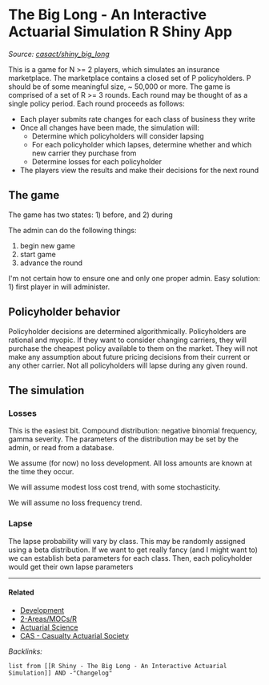 # The Big Long - An Interactive Actuarial Simulation R Shiny App

*Source: [casact/shiny_big_long](https://github.com/casact/shiny_big_long)*

This is a game for N >= 2 players, which simulates an insurance marketplace. The marketplace contains a closed set of P policyholders. P should be of some meaningful size, ~ 50,000 or more. The game is comprised of a set of R >= 3 rounds. Each round may be thought of as a single policy period. Each round proceeds as follows:

* Each player submits rate changes for each class of business they write
* Once all changes have been made, the simulation will:
  * Determine which policyholders will consider lapsing
  * For each policyholder which lapses, determine whether and which new carrier they purchase from
  * Determine losses for each policyholder
* The players view the results and make their decisions for the next round

## The game

The game has two states: 1) before, and 2) during 

The admin can do the following things: 

1. begin new game
1. start game
1. advance the round

I'm not certain how to ensure one and only one proper admin. Easy solution: 1) first player in will administer.

## Policyholder behavior

Policyholder decisions are determined algorithmically. Policyholders are rational and myopic. If they want to consider changing carriers, they will purchase the cheapest policy available to them on the market. They will not make any assumption about future pricing decisions from their current or any other carrier. Not all policyholders will lapse during any given round.

## The simulation

### Losses

This is the easiest bit. Compound distribution: negative binomial frequency, gamma severity. The parameters of the distribution may be set by the admin, or read from a database.

We assume (for now) no loss development. All loss amounts are known at the time they occur.

We will assume modest loss cost trend, with some stochasticity.

We will assume no loss frequency trend.

### Lapse

The lapse probability will vary by class. This may be randomly assigned using a beta distribution. If we want to get really fancy (and I might want to) we can establish beta parameters for each class. Then, each policyholder would get their own lapse parameters

---

#### Related

* [Development](../2-Areas/MOCs/Development.md)
* [2-Areas/MOCs/R](../2-Areas/MOCs/R.md)
* [Actuarial Science](../2-Areas/MOCs/Actuarial%20Science.md)
* [CAS - Casualty Actuarial Society](CAS%20-%20Casualty%20Actuarial%20Society.md)

*Backlinks:*

````dataview
list from [[R Shiny - The Big Long - An Interactive Actuarial Simulation]] AND -"Changelog"
````
